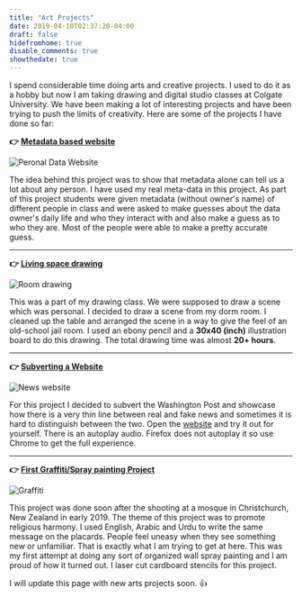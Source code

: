 ```yaml
---
title: "Art Projects"
date: 2019-04-10T02:37:20-04:00
draft: false
hidefromhome: true
disable_comments: true
showthedate: true
---
```


I spend considerable time doing arts and creative projects. I used to do it as a hobby but now I am taking drawing and digital studio classes at Colgate University. We have been making a lot of interesting projects and have been trying to push the limits of creativity. Here are some of the projects I have done so far:

**:point_right: [Metadata based website](/arts/A1)**

![Peronal Data Website](/images/arts-a1.png)

The idea behind this project was to show that metadata alone can tell us a lot about any person. I have used my real meta-data in this project. As part of this project students were given metadata (without owner's name) of different people in class and were asked to make guesses about the data owner's daily life and who they interact with and also make a guess as to who they are. Most of the people were able to make a pretty accurate guess.

<hr>

**:point_right: [Living space drawing](/images/room.jpg)**

![Room drawing](/images/room.jpg)

This was a part of my drawing class. We were supposed to draw a scene which was personal. I decided to draw a scene from my dorm room. I cleaned up the table and arranged the scene in a way to give the feel of an old-school jail room. I used an ebony pencil and a **30x40 (inch)** illustration board to do this drawing. The total drawing time was almost **20+ hours**. 

<hr>

**:point_right: [Subverting a Website](/arts/A2)**

![News website](/images/news.png)

For this project I decided to subvert the Washington Post and showcase how there is a very thin line between real and fake news and sometimes it is hard to distinguish between the two. Open the [website](/arts/A2) and try it out for yourself. There is an autoplay audio. Firefox does not autoplay it so use Chrome to get the full experience.

<hr>

**:point_right: [First Graffiti/Spray painting Project](/images/graffiti.jpg)**

![Graffiti](/images/graffiti.jpg)

This project was done soon after the shooting at a mosque in Christchurch, New Zealand in early 2019. The theme of this project was to promote religious harmony. I used English, Arabic and Urdu to write the same message on the placards. People feel uneasy when they see something new or unfamiliar. That is exactly what I am trying to get at here. This was my first attempt at doing any sort of organized wall spray painting and I am proud of how it turned out. I laser cut cardboard stencils for this project.


I will update this page with new arts projects soon. :+1:



















